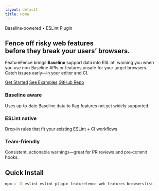 ```yaml
---
layout: default
title: Home
---
```



<section class="hero ff-container">
<div class="glow" aria-hidden="true"></div>
<span class="tag">Baseline‑powered <span class="dot">•</span> ESLint Plugin</span>
<h1>Fence off risky web features <br>before they break your users’ browsers.</h1>
<p class="lead">FeatureFence brings <strong>Baseline</strong> support data into ESLint, warning you when you use non‑Baseline APIs or features unsafe for your target browsers. Catch issues early—in your editor and CI.</p>
<div class="cta">
<a class="button primary" href="{{ '/getting-started' | relative_url }}">Get Started</a>
<a class="button" href="{{ '/examples' | relative_url }}">See Examples</a>
<a class="button" href="https://github.com/sureshwizard/featurefence" target="_blank" rel="noopener">GitHub Repo</a>
</div>
</section>


<section class="ff-container">
<div class="grid cols-3">
<div class="card">
<h3>Baseline aware</h3>
<p>Uses up‑to‑date Baseline data to flag features not yet widely supported.</p>
</div>
<div class="card">
<h3>ESLint native</h3>
<p>Drop‑in rules that fit your existing ESLint + CI workflows.</p>
</div>
<div class="card">
<h3>Team‑friendly</h3>
<p>Consistent, actionable warnings—great for PR reviews and pre‑commit hooks.</p>
</div>
</div>
</section>


<section class="ff-container">
<h2>Quick Install</h2>


```bash
npm i -D eslint eslint-plugin-featurefence web-features browserslist
